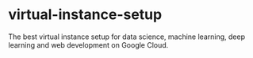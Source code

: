 # virtual-instance-setup
The best virtual instance setup for data science, machine learning, deep learning and web development on Google Cloud.
